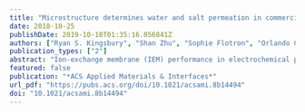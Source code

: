 ```yaml
---
title: "Microstructure determines water and salt permeation in commercial ion exchange membranes"
date: 2018-10-25
publishDate: 2019-10-10T01:35:16.056841Z
authors: ["Ryan S. Kingsbury", "Shan Zhu", "Sophie Flotron", "Orlando Coronell"]
publication_types: ["2"]
abstract: "Ion-exchange membrane (IEM) performance in electrochemical processes such as fuel cells, redox flow batteries, or reverse electrodialysis (RED) is typically quantified through membrane selectivity and conductivity, which together determine the energy efficiency. However, water and co-ion transport (i.e., osmosis and salt diffusion/fuel crossover) also impact energy efficiency by allowing uncontrolled mixing of the electrolyte solutions to occur. For example, in RED with hypersaline water sources, uncontrolled mixing consumes 20–50% of the available mixing energy. Thus, in addition to high selectivity and high conductivity, it is desirable for IEMs to have low permeability to water and salt to minimize energy losses. Unfortunately, there is very little quantitative water and salt permeability information available for commercial IEMs, making it difficult to select the best membrane for a particular application. Accordingly, we measured the water and salt transport properties of 20 commercial IEMs and analyzed the relationships between permeability, diffusion, and partitioning according to the solution-diffusion model. We found that water and salt permeance vary over several orders of magnitude among commercial IEMs, making some membranes better suited than others to electrochemical processes that involve high salt concentrations and/or concentration gradients. Water and salt diffusion coefficients were found to be the principal factors contributing to the differences in permeance among commercial IEMs. We also observed that water and salt permeability were highly correlated to one another for all IEMs studied, regardless of polymer type or reinforcement. This finding suggests that transport of mobile salt in IEMs is governed by the microstructure of the membrane and provides clear evidence that mobile salt does not interact strongly with polymer chains in highly swollen IEMs."
featured: false
publication: "*ACS Applied Materials & Interfaces*"
url_pdf: "https://pubs.acs.org/doi/10.1021/acsami.8b14494"
doi: "10.1021/acsami.8b14494"
---
```


